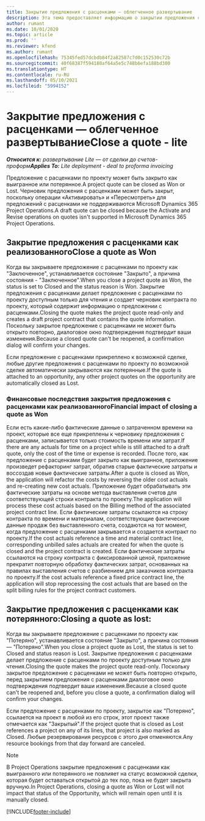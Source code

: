 ```yaml
---
title: Закрытие предложения с расценками — облегченное развертывание
description: Эта тема предоставляет информацию о закрытии предложения с расценками в Project Operations.
author: rumant
ms.date: 10/01/2020
ms.topic: article
ms.prod: ''
ms.reviewer: kfend
ms.author: rumant
ms.openlocfilehash: 75345fed57dcbdb84f2a82587c7d0c152530c72b
ms.sourcegitcommit: 40f68387f594180af64a5e5c748b6efa188bd300
ms.translationtype: HT
ms.contentlocale: ru-RU
ms.lasthandoff: 05/10/2021
ms.locfileid: "5994152"
---
```

# <a name="close-a-quote---lite"></a><span data-ttu-id="7bb06-103">Закрытие предложения с расценками — облегченное развертывание</span><span class="sxs-lookup"><span data-stu-id="7bb06-103">Close a quote - lite</span></span>

<span data-ttu-id="7bb06-104">_**Относится к:** развертывание Lite — от сделки до счетов-проформ_</span><span class="sxs-lookup"><span data-stu-id="7bb06-104">_**Applies To:** Lite deployment - deal to proforma invoicing_</span></span>

<span data-ttu-id="7bb06-105">Предложение с расценками по проекту может быть закрыто как выигранное или потерянное.</span><span class="sxs-lookup"><span data-stu-id="7bb06-105">A project quote can be closed as Won or Lost.</span></span> <span data-ttu-id="7bb06-106">Черновик предложения с расценками может быть закрыт, поскольку операции «Активировать» и «Пересмотреть» для предложений с расценками не поддерживаются Microsoft Dynamics 365 Project Operations.</span><span class="sxs-lookup"><span data-stu-id="7bb06-106">A draft quote can be closed because the Activate and Revise operations on quotes isn't supported in Microsoft Dynamics 365 Project Operations.</span></span>

## <a name="close-a-quote-as-won"></a><span data-ttu-id="7bb06-107">Закрытие предложения с расценками как реализованного</span><span class="sxs-lookup"><span data-stu-id="7bb06-107">Close a quote as Won</span></span>

<span data-ttu-id="7bb06-108">Когда вы закрываете предложение с расценками по проекту как "Заключенное", устанавливается состояние "Закрыто", а причина состояния - "Заключенное".</span><span class="sxs-lookup"><span data-stu-id="7bb06-108">When you close a project quote as Won, the status is set to Closed and the status reason is Won.</span></span> <span data-ttu-id="7bb06-109">Закрытие предложения с расценками делает предложение с расценками по проекту доступным только для чтения и создает черновик контракта по проекту, который содержит информацию о предложении с расценками.</span><span class="sxs-lookup"><span data-stu-id="7bb06-109">Closing the quote makes the project quote read-only and creates a draft project contract that contains the quote information.</span></span> <span data-ttu-id="7bb06-110">Поскольку закрытое предложение с расценками не может быть открыто повторно, диалоговое окно подтверждения подтвердит ваши изменения.</span><span class="sxs-lookup"><span data-stu-id="7bb06-110">Because a closed quote can't be reopened, a confirmation dialog will confirm your changes.</span></span>

<span data-ttu-id="7bb06-111">Если предложение с расценками прикреплено к возможной сделке, любые другие предложения с расценками по проекту по возможной сделке автоматически закрываются как потерянные.</span><span class="sxs-lookup"><span data-stu-id="7bb06-111">If the quote is attached to an opportunity, any other project quotes on the opportunity are automatically closed as Lost.</span></span>

### <a name="financial-impact-of-closing-a-quote-as-won"></a><span data-ttu-id="7bb06-112">Финансовые последствия закрытия предложения с расценками как реализованного</span><span class="sxs-lookup"><span data-stu-id="7bb06-112">Financial impact of closing a quote as Won</span></span>

<span data-ttu-id="7bb06-113">Если есть какие-либо фактические данные о затраченном времени на проект, которые все еще прикреплены к черновику предложения с расценками, записывается только стоимость времени или затрат.</span><span class="sxs-lookup"><span data-stu-id="7bb06-113">If there are any actuals for time on a project while is still attached to a draft quote, only the cost of the time or expense is recorded.</span></span> <span data-ttu-id="7bb06-114">После того, как предложение с расценками будет закрыто как выигранное, приложение произведет рефакторинг затрат, обратив старые фактические затраты и воссоздав новые фактические затраты.</span><span class="sxs-lookup"><span data-stu-id="7bb06-114">After a quote is closed as Won, the application will refactor the costs by reversing the older cost actuals and re-creating new cost actuals.</span></span> <span data-ttu-id="7bb06-115">Приложение будет обрабатывать эти фактические затраты на основе метода выставления счетов для соответствующей строки контракта по проекту.</span><span class="sxs-lookup"><span data-stu-id="7bb06-115">The application will process these cost actuals based on the Billing method of the associated project contract line.</span></span> <span data-ttu-id="7bb06-116">Если фактические затраты ссылаются на строку контракта по времени и материалам, соответствующие фактические данные продаж без выставленного счета, создаются на тот момент, когда предложение с расценками закрывается и создается контракт по проекту.</span><span class="sxs-lookup"><span data-stu-id="7bb06-116">If the cost actuals reference a time and material contract line, corresponding unbilled sales actuals are created for when the quote is closed and the project contract is created.</span></span> <span data-ttu-id="7bb06-117">Если фактические затраты ссылаются на строку контракта с фиксированной ценой, приложение прекратит повторную обработку фактических затрат, основанных на правилах выставления счетов с разбиением для заказчиков контракта по проекту.</span><span class="sxs-lookup"><span data-stu-id="7bb06-117">If the cost actuals reference a fixed price contract line, the application will stop reprocessing the cost actuals that are based on the split billing rules for the project contract customers.</span></span>

## <a name="closing-a-quote-as-lost"></a><span data-ttu-id="7bb06-118">Закрытие предложения с расценками как потерянного:</span><span class="sxs-lookup"><span data-stu-id="7bb06-118">Closing a quote as lost:</span></span>

<span data-ttu-id="7bb06-119">Когда вы закрываете предложение с расценками по проекту как "Потеряно", устанавливается состояние "Закрыто", а причина состояния — "Потеряно".</span><span class="sxs-lookup"><span data-stu-id="7bb06-119">When you close a project quote as Lost, the status is set to Closed and status reason is Lost.</span></span> <span data-ttu-id="7bb06-120">Закрытие предложения с расценками делает предложение с расценками по проекту доступным только для чтения.</span><span class="sxs-lookup"><span data-stu-id="7bb06-120">Closing the quote makes the project quote read-only.</span></span> <span data-ttu-id="7bb06-121">Поскольку закрытое предложение с расценками не может быть повторно открыто, перед закрытием предложения с расценками диалоговое окно подтверждения подтвердит ваши изменения.</span><span class="sxs-lookup"><span data-stu-id="7bb06-121">Because a closed quote can't be reopened and, before you close a quote, a confirmation dialog will confirm your changes.</span></span>

<span data-ttu-id="7bb06-122">Если предложение с расценками по проекту, закрытое как "Потеряно", ссылается на проект в любой из его строк, этот проект также отмечается как "Закрытый".</span><span class="sxs-lookup"><span data-stu-id="7bb06-122">If the project quote that is closed as Lost references a project on any of its lines, that project is also marked as Closed.</span></span> <span data-ttu-id="7bb06-123">Любые резервирования ресурсов с этого дня отменяются.</span><span class="sxs-lookup"><span data-stu-id="7bb06-123">Any resource bookings from that day forward are canceled.</span></span>

> [!NOTE]
> <span data-ttu-id="7bb06-124">В Project Operations закрытие предложения с расценками как выигранного или потерянного не повлияет на статус возможной сделки, которая будет оставаться открытой до тех пор, пока не будет закрыта вручную.</span><span class="sxs-lookup"><span data-stu-id="7bb06-124">In Project Operations, closing a quote as Won or Lost will not impact that status of the Opportunity, which will remain open until it is manually closed.</span></span>


[!INCLUDE[footer-include](../../includes/footer-banner.md)]